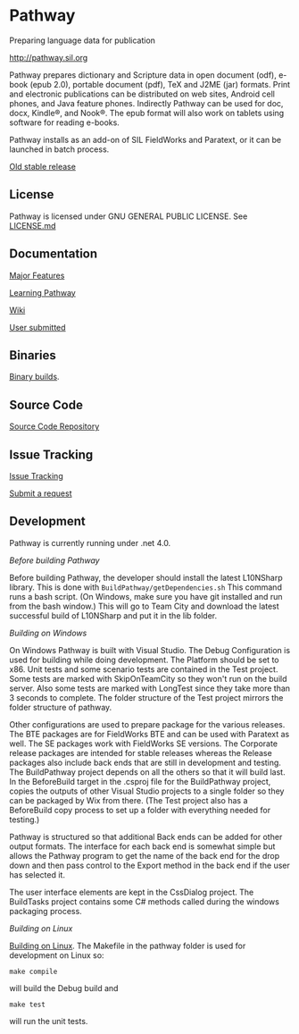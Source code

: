 Pathway
=======
Preparing language data for publication

http://pathway.sil.org

Pathway prepares dictionary and Scripture data in open document (odf), e-book (epub 2.0), portable document (pdf), TeX and J2ME (jar) formats. Print and electronic publications can be distributed on web sites, Android cell phones, and Java feature phones. Indirectly Pathway can be used for doc, docx, Kindle®, and Nook®. The epub format will also work on tablets using software for reading e-books.

Pathway installs as an add-on of SIL FieldWorks and Paratext, or it can be launched in batch process.

[Old stable release](http://www.sil.org/resources/software_fonts/pathway)


License
-------
Pathway is licensed under GNU GENERAL PUBLIC LICENSE. See [LICENSE.md](https://github.com/sillsdev/pathway/blob/develop/LICENSE.md)

Documentation
-------------
[Major Features](http://pathway.sil.org/features/)

[Learning Pathway](http://pathway.sil.org/demo/)

[Wiki](https://github.com/sillsdev/pathway/wiki)

[User submitted](http://lingtransoft.info/apps/pathway)


Binaries
--------
[Binary builds](http://build.palaso.org/project.html?projectId=Pathway&tab=projectOverview&guest=1).


Source Code
-----------
[Source Code Repository](https://github.com/sillsdev/pathway)


Issue Tracking
--------------
[Issue Tracking](https://jira.sil.org/browse/TD)

[Submit a request](https://github.com/sillsdev/pathway/wiki/Request-Form)


Development
-----------
Pathway is currently running under .net 4.0.

*Before building Pathway*

Before building Pathway, the developer should install the latest L10NSharp library. This is done with
`BuildPathway/getDependencies.sh`
This command runs a bash script. (On Windows, make sure you have git installed and run from the bash window.) This will go to Team City and download the latest successful build of L10NSharp and put it in the lib folder.

*Building on Windows*

On Windows Pathway is built with Visual Studio. The Debug Configuration is used for building while doing development. The Platform should be set to x86. Unit tests and some scenario tests are contained in the Test project. Some tests are marked with SkipOnTeamCity so they won't run on the build server. Also some tests are marked with LongTest since they take more than 3 seconds to complete. The folder structure of the Test project mirrors the folder structure of pathway.

Other configurations are used to prepare package for the various releases. The BTE packages are for FieldWorks BTE and can be used with Paratext as well. The SE packages work with FieldWorks SE versions. The Corporate release packages are intended for stable releases whereas the Release packages also include back ends that are still in development and testing. The BuildPathway project depends on all the others so that it will build last. In the BeforeBuild target in the .csproj file for the BuildPathway project, copies the outputs of other Visual Studio projects to a single folder so they can be packaged by Wix from there. (The Test project also has a BeforeBuild copy process to set up a folder with everything needed for testing.)

Pathway is structured so that additional Back ends can be added for other output formats. The interface for each back end is somewhat simple but allows the Pathway program to get the name of the back end for the drop down and then pass control to the Export method in the back end if the user has selected it.

The user interface elements are kept in the CssDialog project. The BuildTasks project contains some C# methods called during the windows packaging process.

*Building on Linux*

[Building on Linux](https://github.com/sillsdev/pathway/blob/develop/pathway/Documentation/Linux%20build%20instructions.txt). The Makefile in the pathway folder is used for development on Linux so:

`make compile`

will build the Debug build and 

`make test`

will run the unit tests.


